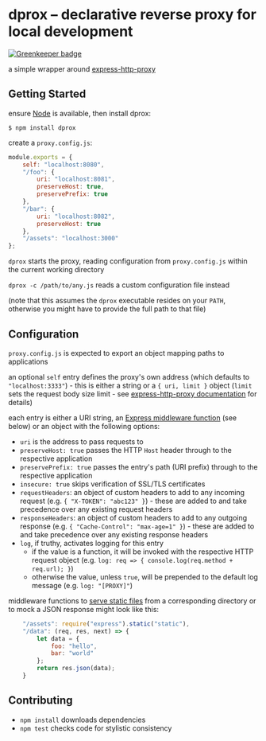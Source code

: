 dprox – declarative reverse proxy for local development
=======================================================

[![Greenkeeper badge](https://badges.greenkeeper.io/FND/dprox.svg)](https://greenkeeper.io/)

a simple wrapper around
[express-http-proxy](https://github.com/villadora/express-http-proxy)


Getting Started
---------------

ensure [Node](http://nodejs.org) is available, then install dprox:

```
$ npm install dprox
```

create a `proxy.config.js`:

```javascript
module.exports = {
    self: "localhost:8080",
    "/foo": {
        uri: "localhost:8081",
        preserveHost: true,
        preservePrefix: true
    },
    "/bar": {
        uri: "localhost:8082",
        preserveHost: true
    },
    "/assets": "localhost:3000"
};
```

`dprox` starts the proxy, reading configuration from `proxy.config.js` within
the current working directory

`dprox -c /path/to/any.js` reads a custom configuration file instead

(note that this assumes the `dprox` executable resides on your `PATH`, otherwise
you might have to provide the full path to that file)


Configuration
-------------

`proxy.config.js` is expected to export an object mapping paths to applications

an optional `self` entry defines the proxy's own address (which defaults to
`"localhost:3333"`) - this is either a string or a `{ uri, limit }` object
(`limit` sets the request body size limit - see
[express-http-proxy documentation](https://github.com/villadora/express-http-proxy#limit)
for details)

each entry is either a URI string, an
[Express middleware function](http://expressjs.com/en/guide/using-middleware.html)
(see below) or an object with the following options:

* `uri` is the address to pass requests to
* `preserveHost: true` passes the HTTP `Host` header through to the respective
  application
* `preservePrefix: true` passes the entry's path (URI prefix) through to the
  respective application
* `insecure: true` skips verification of SSL/TLS certificates
* `requestHeaders`: an object of custom headers to add to any incoming request
  (e.g. `{ "X-TOKEN": "abc123" }`) - these are added to and take precedence over
  any existing request headers
* `responseHeaders`: an object of custom headers to add to any outgoing response
  (e.g. `{ "Cache-Control": "max-age=1" }`) - these are added to and take
  precedence over any existing response headers
* `log`, if truthy, activates logging for this entry
    * if the value is a function, it will be invoked with the respective HTTP
      request object (e.g. `log: req => { console.log(req.method + req.url); }`)
    * otherwise the value, unless `true`, will be prepended to the default log
      message (e.g. `log: "[PROXY]"`)

middleware functions to
[serve static files](http://expressjs.com/en/starter/static-files.html) from a
corresponding directory or to mock a JSON response might look like this:

```javascript
    "/assets": require("express").static("static"),
    "/data": (req, res, next) => {
        let data = {
            foo: "hello",
            bar: "world"
        };
        return res.json(data);
    }
```


Contributing
------------

* `npm install` downloads dependencies
* `npm test` checks code for stylistic consistency
